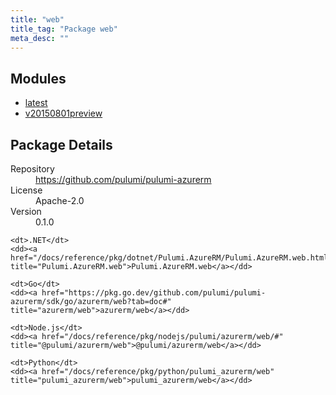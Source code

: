 ```yaml
---
title: "web"
title_tag: "Package web"
meta_desc: ""
---
```


<!-- WARNING: this file was generated by Pulumi Docs Generator. -->
<!-- Do not edit by hand unless you're certain you know what you are doing! -->



<h2 id="modules">Modules</h2>
<ul class="api">
    <li><a href="latest/" title="latest"><span class="symbol module"></span>latest</a></li>
    <li><a href="v20150801preview/" title="v20150801preview"><span class="symbol module"></span>v20150801preview</a></li>
</ul>

<h2 id="package-details">Package Details</h2>
<dl class="package-details">
	<dt>Repository</dt>
	<dd><a href="https://github.com/pulumi/pulumi-azurerm">https://github.com/pulumi/pulumi-azurerm</a></dd>
	<dt>License</dt>
	<dd>Apache-2.0</dd>
	<dt>Version</dt>
	<dd>0.1.0</dd>
</dl>



<dl class="tabular">

    <dt>.NET</dt>
    <dd><a href="/docs/reference/pkg/dotnet/Pulumi.AzureRM/Pulumi.AzureRM.web.html" title="Pulumi.AzureRM.web">Pulumi.AzureRM.web</a></dd>

    <dt>Go</dt>
    <dd><a href="https://pkg.go.dev/github.com/pulumi/pulumi-azurerm/sdk/go/azurerm/web?tab=doc#" title="azurerm/web">azurerm/web</a></dd>

    <dt>Node.js</dt>
    <dd><a href="/docs/reference/pkg/nodejs/pulumi/azurerm/web/#" title="@pulumi/azurerm/web">@pulumi/azurerm/web</a></dd>

    <dt>Python</dt>
    <dd><a href="/docs/reference/pkg/python/pulumi_azurerm/web" title="pulumi_azurerm/web">pulumi_azurerm/web</a></dd>

</dl>


